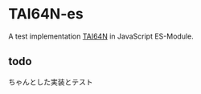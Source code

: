 # TAI64N-es

A test implementation [TAI64N](http://cr.yp.to/libtai/tai64.html) in JavaScript ES-Module.

## todo

ちゃんとした実装とテスト
